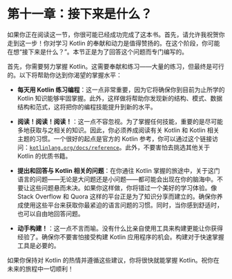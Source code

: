# 第十一章：接下来是什么？

如果你正在阅读这一节，你很可能已经成功完成了这本书。首先，请允许我祝贺你走到这一步！你对学习 Kotlin 的奉献和动力是值得赞扬的。在这个阶段，你可能在想“接下来是什么？”。本节正是为了回答这个问题而专门编写的。

首先，你需要努力掌握 Kotlin。这需要奉献和练习——大量的练习，但最终是可行的。以下将帮助你达到你渴望的掌握水平：

+   **每天用 Kotlin 练习编程**：这一点非常重要，因为它将确保你到目前为止所学的 Kotlin 知识能够牢固掌握。此外，这样做将帮助你发现新的结构、模式、数据结构和范式，这将把你的编程技能提升到新的水平。

+   **阅读！阅读！阅读！**：这一点不容忽视。为了掌握任何技能，重要的是尽可能多地获取与之相关的知识。因此，你必须养成阅读有关 Kotlin 和 Kotlin 相关主题的习惯。一个很好的起点是官方的 Kotlin 参考，你可以通过这个链接访问：[`kotlinlang.org/docs/reference`](https://kotlinlang.org/docs/reference)。此外，不要害怕去挑选其他关于 Kotlin 的优质书籍。

+   **提出和回答与 Kotlin 相关的问题**：在你通往 Kotlin 掌握的旅途中，关于这门语言的问题——无论是大问题还是小问题——都可能会出现在你的脑海中。不要让这些问题悬而未决。如果你这样做，你将错过一个美好的学习体验。像 Stack Overflow 和 Quora 这样的平台正是为了知识分享而建立的。确保你养成使用这些平台来获取你最紧迫的语言问题的习惯。同时，当你感到舒适时，也可以自由地回答问题。

+   **动手构建！**：这一点不言而喻。没有什么比亲自使用工具来构建更能让你获得经验了。确保你不要害怕接受构建 Kotlin 应用程序的机会。构建对于快速掌握工具是必要的。

如果你保持对 Kotlin 的热情并遵循这些建议，你将很快就能掌握 Kotlin。祝你在未来的旅程中一切顺利！
